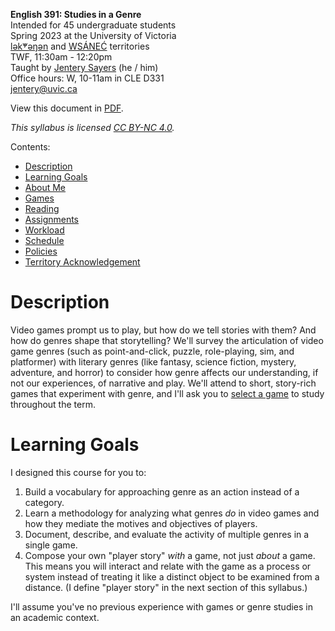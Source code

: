 **English 391: Studies in a Genre**     
Intended for 45 undergraduate students     
Spring 2023 at the University of Victoria  
[lək̓ʷəŋən](https://www.songheesnation.ca/community/l-k-ng-n-traditional-territory) and [<u>W</u>SÁNEĆ](https://wsanec.com/) territories  
TWF, 11:30am - 12:20pm    
Taught by [Jentery Sayers](https://jntry.work/) (he / him)      
Office hours: W, 10-11am in CLE D331    
[jentery@uvic.ca](mailto:jentery@uvic.ca)

View this document in [PDF](engl391Syllabus2023Sayers.pdf). 

*This syllabus is licensed [CC BY-NC 4.0](https://creativecommons.org/licenses/by-nc/4.0/).*

Contents: 

* [Description](#description)
* [Learning Goals](#learning-goals)  
* [About Me](#about-me)  
* [Games](#games) 
* [Reading](#reading)
* [Assignments](#assignments) 
* [Workload](#workload)   
* [Schedule](#schedule)   
* [Policies](#policies) 
* [Territory Acknowledgement](#territory-acknowledgement)   

# Description

Video games prompt us to play, but how do we tell stories with them? And how do genres shape that storytelling? We'll survey the articulation of video game genres (such as point-and-click, puzzle, role-playing, sim, and platformer) with literary genres (like fantasy, science fiction, mystery, adventure, and horror) to consider how genre affects our understanding, if not our experiences, of narrative and play. We'll attend to short, story-rich games that experiment with genre, and I'll ask you to [select a game](https://docs.google.com/spreadsheets/d/1C6maql6wsx51M6B5YLhgS8cDdqwJXTajUE8Kv5McgLw/edit#gid=0) to study throughout the term. 

# Learning Goals

I designed this course for you to: 

1. Build a vocabulary for approaching genre as an action instead of a category.
2. Learn a methodology for analyzing what genres *do* in video games and how they mediate the motives and objectives of players.
3. Document, describe, and evaluate the activity of multiple genres in a single game. 
4. Compose your own "player story" *with* a game, not just *about* a game. This means you will interact and relate with the game as a process or system instead of treating it like a distinct object to be examined from a distance. (I define "player story" in the next section of this syllabus.)

I'll assume you've no previous experience with games or genre studies in an academic context. 
